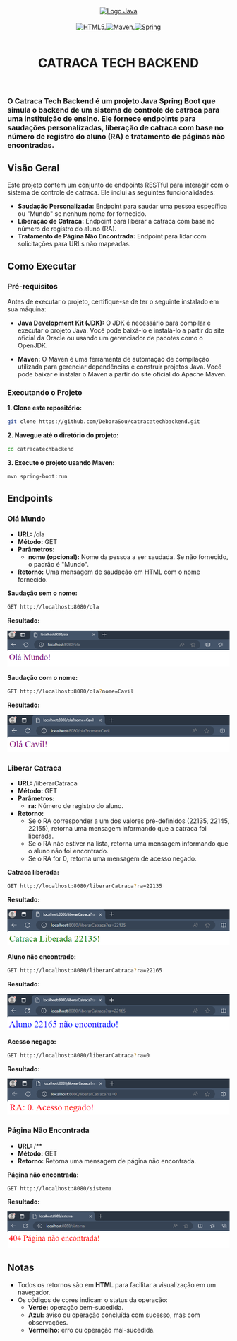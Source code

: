 <div align="center" style="display: inline_block;">
    <a href="https://www.oracle.com/java/technologies/javase-documentation.html" title="Documentação Java SE" target="_blank" rel='noopener noreferrer'>
        <img src="https://cdn.jsdelivr.net/gh/devicons/devicon@latest/icons/java/java-original-wordmark.svg" width="250" alt="Logo Java" />
    </a>
</div><br />

<div align="center" style="display: inline_block;">
    <a href="https://developer.mozilla.org/pt-BR/docs/Web/HTML/Element" title="Documentação do HTML" target="_blank" rel='noopener noreferrer'>
        <img align="center" alt="HTML5" width="70" src="https://cdn.jsdelivr.net/gh/devicons/devicon@latest/icons/html5/html5-original-wordmark.svg" />
    </a>
    <a href="https://maven.apache.org/" title="site oficial do Apache Maven" target="_blank" rel='noopener noreferrer'>
        <img align="center" alt="Maven" title="Maven" width="70" src="https://cdn.jsdelivr.net/gh/devicons/devicon@latest/icons/maven/maven-original.svg" />
    </a>
    <a href="https://spring.io/" title="Site oficial do Spring" target="_blank" rel='noopener noreferrer'>
        <img align="center" alt="Spring" title="Spring" width="60" src="https://cdn.jsdelivr.net/gh/devicons/devicon@latest/icons/spring/spring-original.svg" />
    </a>
</div><br />

<div align="center">
<h1>CATRACA TECH BACKEND</h1>
</div><br />

### O Catraca Tech Backend é um projeto Java Spring Boot que simula o backend de um sistema de controle de catraca para uma instituição de ensino. Ele fornece endpoints para saudações personalizadas, liberação de catraca com base no número de registro do aluno (RA) e tratamento de páginas não encontradas.

## Visão Geral

Este projeto contém um conjunto de endpoints RESTful para interagir com o sistema de controle de catraca. Ele inclui as seguintes funcionalidades:

- **Saudação Personalizada:** Endpoint para saudar uma pessoa específica ou "Mundo" se nenhum nome for fornecido.
- **Liberação de Catraca:** Endpoint para liberar a catraca com base no número de registro do aluno (RA).
- **Tratamento de Página Não Encontrada:** Endpoint para lidar com solicitações para URLs não mapeadas.

## Como Executar

### Pré-requisitos

Antes de executar o projeto, certifique-se de ter o seguinte instalado em sua máquina:

- **Java Development Kit (JDK):** O JDK é necessário para compilar e executar o projeto Java. Você pode baixá-lo e instalá-lo a partir do site oficial da Oracle ou usando um gerenciador de pacotes como o OpenJDK.

- **Maven:** O Maven é uma ferramenta de automação de compilação utilizada para gerenciar dependências e construir projetos Java. Você pode baixar e instalar o Maven a partir do site oficial do Apache Maven.

### Executando o Projeto

**1. Clone este repositório:**
```bash
git clone https://github.com/DeboraSou/catracatechbackend.git
```

**2. Navegue até o diretório do projeto:**
```bash
cd catracatechbackend
```

**3. Execute o projeto usando Maven:**
```bash
mvn spring-boot:run
```

## Endpoints

### Olá Mundo

- **URL:** /ola
- **Método:** GET
- **Parâmetros:**
  - **nome (opcional):** Nome da pessoa a ser saudada. Se não fornecido, o padrão é "Mundo".
- **Retorno:** Uma mensagem de saudação em HTML com o nome fornecido.

**Saudação sem o nome:**
```bash
GET http://localhost:8080/ola
```

**Resultado:**

![Endpoint](/src/public/ola.png)

**Saudação com o nome:**
```bash
GET http://localhost:8080/ola?nome=Cavil
```

**Resultado:**

![Endpoint](/src/public/ola-Cavil.png)

### Liberar Catraca

- **URL:** /liberarCatraca
- **Método:** GET
- **Parâmetros:**
    - **ra:** Número de registro do aluno.
- **Retorno:**
    - Se o RA corresponder a um dos valores pré-definidos (22135, 22145, 22155), retorna uma mensagem informando que a catraca foi liberada.
    - Se o RA não estiver na lista, retorna uma mensagem informando que o aluno não foi encontrado.
    - Se o RA for 0, retorna uma mensagem de acesso negado.

**Catraca liberada:**
```bash
GET http://localhost:8080/liberarCatraca?ra=22135
```

**Resultado:**

![Endpoint](/src/public/liberada.png)

**Aluno não encontrado:**
```bash
GET http://localhost:8080/liberarCatraca?ra=22165
```

**Resultado:**

![Endpoint](/src/public/nao-encontrado.png)

**Acesso negago:**
```bash
GET http://localhost:8080/liberarCatraca?ra=0
```

**Resultado:**

![Endpoint](/src/public/negado.png)

### Página Não Encontrada

- **URL:** /**
- **Método:** GET
- **Retorno:** Retorna uma mensagem de página não encontrada.

**Página não encontrada:**
```bash
GET http://localhost:8080/sistema
```

**Resultado:**

![Endpoint](/src/public/404.png)

## Notas

- Todos os retornos são em **HTML** para facilitar a visualização em um navegador.
- Os códigos de cores indicam o status da operação:
    - **Verde:** operação bem-sucedida.
    - **Azul:** aviso ou operação concluída com sucesso, mas com observações.
    - **Vermelho:** erro ou operação mal-sucedida.